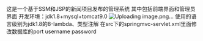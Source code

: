 这是一个基于SSM和JSP的新闻项目发布的管理系统
其中包括前端界面和管理员界面
开发环境：jdk1.8+mysql+tomcat9.0
![Uploading image.png…]()
使用的语言级别为jdk1.8的8-lambda、类型注解
在src下的springmvc-servlet.xml里面修改数据库的port username password



